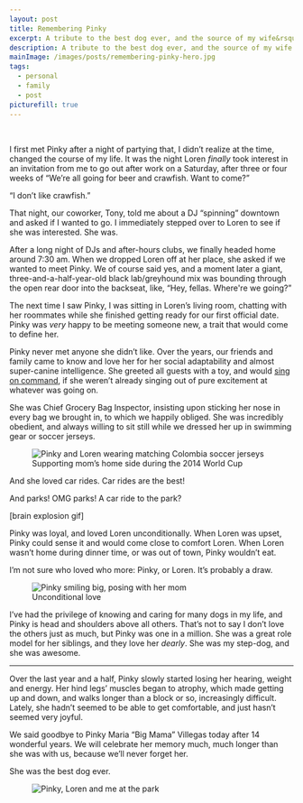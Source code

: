 ```yaml
---
layout: post
title: Remembering Pinky
excerpt: A tribute to the best dog ever, and the source of my wife&rsquo;s greatest joy.
description: A tribute to the best dog ever, and the source of my wife's greatest joy.
mainImage: /images/posts/remembering-pinky-hero.jpg
tags: 
  - personal
  - family
  - post
picturefill: true
---
```


<figure>
  <img 
    alt=""
    src="/images/posts/remembering-pinky-hero.jpg"
    srcset="/images/posts/remembering-pinky-hero-400.jpg 400w, /images/posts/remembering-pinky-hero.jpg 720w"
    sizes="(min-width: 720px) 720px, 100vw"
  >
</figure>

I first met Pinky after a night of partying that, I didn&rsquo;t realize at the time, changed the course of my life. It was the night Loren *finally* took interest in an invitation from me to go out after work on a Saturday, after three or four weeks of &ldquo;We&rsquo;re all going for beer and crawfish. Want to come?&rdquo;

&ldquo;I don&rsquo;t like crawfish.&rdquo;

That night, our coworker, Tony, told me about a DJ &ldquo;spinning&rdquo; downtown and asked if I wanted to go. I immediately stepped over to Loren to see if she was interested. She was.

After a long night of DJs and after-hours clubs, we finally headed home around 7:30 am. When we dropped Loren off at her place, she asked if we wanted to meet Pinky. We of course said yes, and a moment later a giant, three-and-a-half-year-old black lab/greyhound mix was bounding through the open rear door into the backseat, like, &ldquo;Hey, fellas. Where're we going?&rdquo;

The next time I saw Pinky, I was sitting in Loren&rsquo;s living room, chatting with her roommates while she finished getting ready for our first official date. Pinky was *very* happy to be meeting someone new, a trait that would come to define her.

Pinky never met anyone she didn&rsquo;t like. Over the years, our friends and family came to know and love her for her social adaptability and almost super-canine intelligence. She greeted all guests with a toy, and would [sing on command](https://vine.co/v/hmZvl7g7Ewb), if she weren&rsquo;t already singing out of pure excitement at whatever was going on.

She was Chief Grocery Bag Inspector, insisting upon sticking her nose in every bag we brought in, to which we happily obliged. She was incredibly obedient, and always willing to sit still while we dressed her up in swimming gear or soccer jerseys.

<figure>
  <img 
    alt="Pinky and Loren wearing matching Colombia soccer jerseys"
    src="/images/posts/remembering-pinky-good-sport.jpg"
    srcset="/images/posts/remembering-pinky-good-sport-400.jpg 400w, /images/posts/remembering-pinky-good-sport.jpg 720w"
    sizes="(min-width: 720px) 720px, 100vw"
  >
  <figcaption>Supporting mom&rsquo;s home side during the 2014 World Cup</figcaption>
</figure>

And she loved car rides. Car rides are the best!

And parks! OMG parks! A car ride to the park?

[brain explosion gif]

Pinky was loyal, and loved Loren unconditionally. When Loren was upset, Pinky could sense it and would come close to comfort Loren. When Loren wasn&rsquo;t home during dinner time, or was out of town, Pinky wouldn&rsquo;t eat.

I&rsquo;m not sure who loved who more: Pinky, or Loren. It&rsquo;s probably a draw.

<figure>
  <img 
    alt="Pinky smiling big, posing with her mom"
    src="/images/posts/remembering-pinky-with-momma.jpg"
    srcset="/images/posts/remembering-pinky-with-momma-400.jpg 400w, /images/posts/remembering-pinky-with-momma.jpg 720w"
    sizes="(min-width: 720px) 720px, 100vw"
  >
  <figcaption>Unconditional love</figcaption>
</figure>

I&rsquo;ve had the privilege of knowing and caring for many dogs in my life, and Pinky is head and shoulders above all others. That&rsquo;s not to say I don&rsquo;t love the others just as much, but Pinky was one in a million. She was a great role model for her siblings, and they love her *dearly*. She was my step-dog, and she was awesome.

---

Over the last year and a half, Pinky slowly started losing her hearing, weight and energy. Her hind legs&rsquo; muscles began to atrophy, which made getting up and down, and walks longer than a block or so, increasingly difficult. Lately, she hadn&rsquo;t seemed to be able to get comfortable, and just hasn&rsquo;t seemed very joyful.

We said goodbye to Pinky Maria &ldquo;Big Mama&rdquo; Villegas today after 14 wonderful years. We will celebrate her memory much, much longer than she was with us, because we&rsquo;ll never forget her.

She was the best dog ever.

<figure>
  <img 
    alt="Pinky, Loren and me at the park"
    src="/images/posts/remembering-pinky-family.jpg"
    srcset="/images/posts/remembering-pinky-family-400.jpg 400w, /images/posts/remembering-pinky-family.jpg 720w"
    sizes="(min-width: 720px) 720px, 100vw"
  >
</figure>

